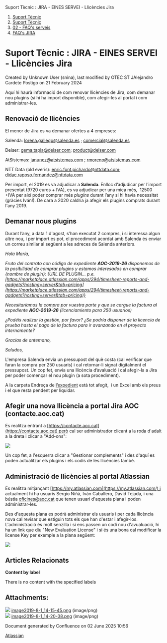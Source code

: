 Suport Tècnic : JIRA - EINES SERVEI - Llicències Jira  

1.  [Suport Tècnic](index.md)
2.  [Suport Tècnic](13893782.md)
3.  [02 - FAQ's serveis](26313393.md)
4.  [FAQ's JIRA](28705597.md)

Suport Tècnic : JIRA - EINES SERVEI - Llicències Jira
=====================================================

Created by Unknown User (snina), last modified by OTEC ST JAlejandro Cardete Postigo on 21 February 2024

Aquí hi haurà informació de com renovar llicències de Jira, com demanar nou plugins (si hi ha import disponible), com afegir-les al portal i com administrar-les. 

Renovació de llicències
-----------------------

El menor de Jira es va demanar ofertes a 4 empreses: 

Salenda: [lorena.gallego@salenda.es](mailto:lorena.gallego@salenda.es) ; [comercial@salenda.es](mailto:comercial@salenda.es)

Deiser: [gema.tapia@deiser.com](mailto:gema.tapia@deiser.com); [product@deiser.com](mailto:product@deiser.com)

AtSistemas: [janunez@atsistemas.com](mailto:janunez@atsistemas.com) ; [rmoreno@atsistemas.com](mailto:rmoreno@atsistemas.com)

NTT Data (old everis): [enric.font.pichardo@nttdata.com](mailto:enric.font.pichardo@everis.com); [didac.raposo.fernandez@nttdata.com](mailto:didac.raposo.fernandez@everis.com)

  

Per import, el 2019 es va adjudicar a **Salenda**. Enlloc d’adjudicar per l’import presentat (9720 euros + IVA), es va adjudicar per una mica més,  12500 +IVA per així poder comprar més _plugins_ durant l’any si hi havia necessitat (gràcies Iván!). De cara a 2020 caldria ja afegir els plugins comprats durant l'any 2019. 

Demanar nous plugins 
---------------------

Durant l’any, a data 1 d'agost, s’han executat 2 compres, i si interessa algun altre nou, i per import es pot, el procediment acordat amb Salenda és enviar un correu similar al següent a les adreces de Salenda anteriors.

_Hola María,_

_Fruto del contrato con código de expediente **AOC-2019-26** disponemos de la posibilidad de comprar plugins y estamos interesados en comprar {nombre de plugin}: {URL DE PLUGIN... p.e. [https://marketplace.atlassian.com/apps/294/timesheet-reports-and-gadgets?hosting=server&tab=pricing](https://marketplace.atlassian.com/apps/294/timesheet-reports-and-gadgets?hosting=server&tab=pricing)}_

_Necesitaríamos la compra por vuestra parte y que se cargue la factura al expediente_ **_AOC-2019-26_** _(licenciamiento para 250 usuarios)_

_¿Podéis realizar la gestión, por favor? ¿Se podría disponer de la licencia de prueba hasta el pago de la factura para ir avanzando en el proyecto internamente?_

_Gracias de antemano,_

_Saludos,_

  

L'empresa Salenda envia un pressupost del què costa (cal verificar que faran la compra per 250 usuaris) i cal retornar-li signat digitalment el pressupost. Un cop fet, envia una llicència d’avaluació i cal afegir-la a Jira per poder començar el nou plugin (a sota procediment).

A la carpeta Endreça de [l’expedient](file://endreca/TECNOLOGIA/CONTRACTACIO/2019/AOC-2019-00026%20llicencies%20de%20Jira) està tot afegit,  i un Excel amb els preus i el que resta pendent per liquidar. 

Afegir una nova llicència a portal Jira AOC (contacte.aoc.cat)
--------------------------------------------------------------

Es realitza entrant a [https://contacte.aoc.cat](https://contacte.aoc.cat) però cal ser administrador clicant a la roda d'adalt a la dreta i clicar a "Add-ons": 

![](attachments/24216595/24216597.png)

  

Un cop fet, a l'esquerra clicar a "Gestionar complements" i des d'aquí es poden actualitzar els plugins i els codis de les llicències també. 

Administració de llicències al portal Atlassian 
------------------------------------------------

Es realitza mitjançant [https://my.atlassian.com](https://my.atlassian.com/) i actualment hi ha usuaris Sergio Niñà, Iván Caballero, David Tejada, i una bústia [oficines@aoc.cat](mailto:oficines@aoc.cat) que tenen usuari d'aquesta plana i poden administrar-les. 

Des d'aquesta plana es podrà administrar els usuaris i per cada llicència nova cal revisar que estiguin tots els que han d'estar i afegir-los. L'administració és molt senzilla i si ens passen un codi nou d'avualuació, hi ha un link que diu "New Evaluation License" i si és una bona cal modificar la license Key per exemple a la plana següent: 

![](attachments/24216595/24216596.png)

  

Articles Relacionats
--------------------

**Content by label**

There is no content with the specified labels

  

  

Attachments:
------------

![](images/icons/bullet_blue.gif) [image2019-8-1\_14-15-45.png](attachments/24216595/24216596.png) (image/png)  
![](images/icons/bullet_blue.gif) [image2019-8-1\_14-20-38.png](attachments/24216595/24216597.png) (image/png)  

Document generated by Confluence on 02 June 2025 10:56

[Atlassian](http://www.atlassian.com/)